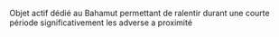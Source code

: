 Objet actif dédié au Bahamut permettant de ralentir durant une courte période significativement les adverse a proximité